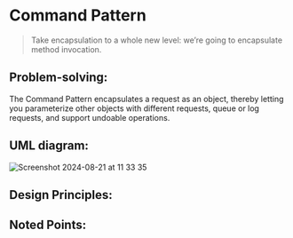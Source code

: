 # Command Pattern
> Take encapsulation to a whole new level: we’re going to encapsulate method invocation.

## Problem-solving: 
The Command Pattern encapsulates a request as an object, thereby letting you parameterize other objects with different requests, queue or log requests, and support undoable operations.

## UML diagram:
![Screenshot 2024-08-21 at 11 33 35](https://github.com/user-attachments/assets/5cb20d81-bced-48d4-ae89-017648cc5c53)

## Design Principles:

## Noted Points:
